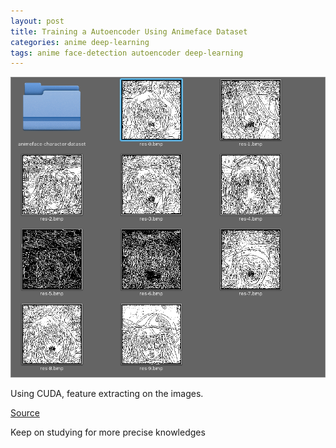 ```yaml
---
layout: post
title: Training a Autoencoder Using Animeface Dataset
categories: anime deep-learning
tags: anime face-detection autoencoder deep-learning
---
```


![](/static/img/autoencoder.png)

Using CUDA, feature extracting on the images.

[Source](https://github.com/projectgalateia/ml-study-autoencoder-animeface)

Keep on studying for more precise knowledges

